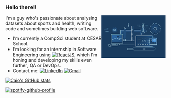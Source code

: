 ### Hello there!!

<img width="40%" align="right" alt="Web Development stock picture" src="webdev.jpg" />

I'm a guy who's passionate about analysing datasets about sports and health, writing code and sometimes building web software.

- I’m currently a CompSci student at CESAR School.
- I’m looking for an internship in Software Engineering using [![ReactJS](https://img.shields.io/badge/react-%2320232a.svg?style=flat&logo=react&logoColor=%2361DAFB)](https://react.dev), which I'm honing and developing my skills even further, QA or DevOps.
- Contact me: [![LinkedIn](https://img.shields.io/badge/linkedin-%230077B5.svg?style=flat&logo=linkedin&logoColor=white)](https://www.linkedin.com/in/caiocbcouto/) [![Gmail](https://img.shields.io/badge/Gmail-D14836?style=flat&logo=gmail&logoColor=white)](mailto:caiobarretocouto4@gmail.com)

[![Caio's GitHub stats](https://github-readme-stats.vercel.app/api?username=c4brrt)](https://github.com/anuraghazra/github-readme-stats)

[![spotify-github-profile](https://spotify-github-profile.vercel.app/api/view?uid=xdzjs9j5elunwi5mavd42euo3&cover_image=true&theme=natemoo-re&show_offline=false&background_color=000000&interchange=false&bar_color=53b14f&bar_color_cover=false)](https://spotify-github-profile.vercel.app/api/view?uid=xdzjs9j5elunwi5mavd42euo3&redirect=true)
